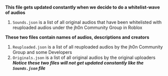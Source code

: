 **This file gets updated constantly when we decide to do a whitelist-wave of audios**
1. ``Sounds.json`` is a list of all original audios that have been whitelisted with reuploaded audios under the jh0n Community Group in Roblox

**These two files contain names of audios, descriptions and creators**
1. `Reuploaded.json` is a list of all reuploaded audios by the jh0n Community Group and some Developers
2. `Originals.json` is a list of all original audios by the original uploaders
***Notice these two files will not get updated constantly like the `Sounds.json` file***

